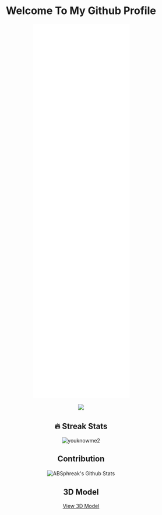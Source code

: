 
<div align="center">

  <h1>Welcome To My Github Profile</h1>

<p align="center"><a href="https://metrics.lecoq.io/insights?user=youknowme2"><img src="/github-metrics.svg" alt="Metrics"></a></p>
  <a href="https://www.youtube.com/watch?v=dQw4w9WgXcQ"><img src="https://user-images.githubusercontent.com/73097560/115834477-dbab4500-a447-11eb-908a-139a6edaec5c.gif"></a>
  <br>
  
## 🔥 Streak Stats
<p align="center"><img src="https://github-readme-streak-stats.herokuapp.com/?user=youknowme2&theme=algolia" alt="youknowme2"  /></p> 
  <h2>Contribution</h2>
<img align="center" src="https://github-readme-stats.vercel.app/api?username=youknowme2&include_all_commits=true&count_private=true&show_icons=true&line_height=20&title_color=7A7ADB&icon_color=2234AE&text_color=D3D3D3&bg_color=0,000000,130F40" alt="ABSphreak's Github Stats">
  <h2>3D Model </h2>
  <a href="https://skyline.github.com/youknowme2/2022" target="blank"> View 3D Model</a>
 
  </div>
